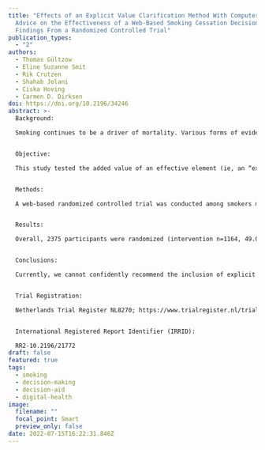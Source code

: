 ```yaml
---
title: "Effects of an Explicit Value Clarification Method With Computer-Tailored
  Advice on the Effectiveness of a Web-Based Smoking Cessation Decision Aid:
  Findings From a Randomized Controlled Trial"
publication_types:
  - "2"
authors:
  - Thomas Gültzow
  - Eline Suzanne Smit
  - Rik Crutzen
  - Shahab Jolani
  - Ciska Hoving
  - Carmen D. Dirksen
doi: https://doi.org/10.2196/34246
abstract: >-
  Background:

  Smoking continues to be a driver of mortality. Various forms of evidence-based cessation assistance exist; however, their use is limited. The choice between them may also induce decisional conflict. Offering decision aids (DAs) may be beneficial; however, insights into their effective elements are lacking.


  Objective:

  This study tested the added value of an effective element (ie, an “explicit value clarification method” paired with computer-tailored advice indicating the most fitting cessation assistance) of a web-based smoking cessation DA.


  Methods:

  A web-based randomized controlled trial was conducted among smokers motivated to stop smoking within 6 months. The intervention group received a DA with the aforementioned elements, and the control group received the same DA without these elements. The primary outcome measure was 7-day point prevalence abstinence 6 months after baseline (time point 3 [t=3]). Secondary outcome measures were 7-day point prevalence of abstinence 1 month after baseline (time point 2 [t=2]), evidence-based cessation assistance use (t=2 and t=3), and decisional conflict (immediately after DA; time point 1). Logistic and linear regression analyses were performed to assess the outcomes. Analyses were conducted following 2 (decisional conflict) and 3 (smoking cessation) outcome scenarios: complete cases, worst-case scenario (assuming that dropouts still smoked), and multiple imputations. A priori sample size calculation indicated that 796 participants were needed. The participants were mainly recruited on the web (eg, social media). All the data were self-reported.


  Results:

  Overall, 2375 participants were randomized (intervention n=1164, 49.01%), of whom 599 (25.22%; intervention n=275, 45.91%) completed the DAs, and 276 (11.62%; intervention n=143, 51.81%), 97 (4.08%; intervention n=54, 55.67%), and 103 (4.34%; intervention n=56, 54.37%) completed time point 1, t=2, and t=3, respectively. More participants stopped smoking in the intervention group (23/63, 37%) than in the control group (14/52, 27%) after 6 months; however, this was only statistically significant in the worst-case scenario (crude P=.02; adjusted P=.04). Effects on the secondary outcomes were only observed for smoking abstinence after 1 month (15/55, 27%, compared with 7/46, 15%, in the crude and adjusted models, respectively; P=.02) and for cessation assistance uptake after 1 month (26/56, 46% compared with 18/47, 38% only in the crude model; P=.04) and 6 months (38/61, 62% compared with 26/50, 52%; crude P=.01; adjusted P=.02) but only in the worst-case scenario. Nonuse attrition was 34.19% higher in the intervention group than in the control group (P<.001).


  Conclusions:

  Currently, we cannot confidently recommend the inclusion of explicit value clarification methods and computer-tailored advice. However, they might result in higher nonuse attrition rates, thereby limiting their potential. As a lack of statistical power may have influenced the outcomes, we recommend replicating this study with some adaptations based on the lessons learned.


  Trial Registration:

  Netherlands Trial Register NL8270; https://www.trialregister.nl/trial/8270


  International Registered Report Identifier (IRRID):

  RR2-10.2196/21772
draft: false
featured: true
tags:
  - smoking
  - decision-making
  - decision-aid
  - digital-health
image:
  filename: ""
  focal_point: Smart
  preview_only: false
date: 2022-07-15T16:22:31.846Z
---
```

